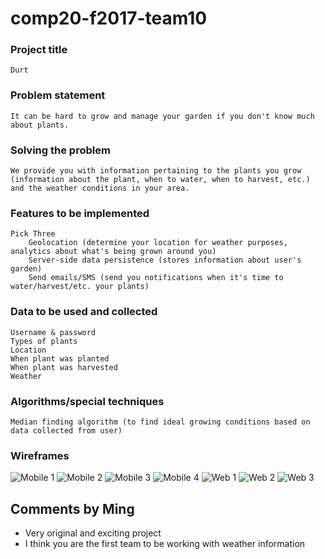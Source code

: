 # comp20-f2017-team10

### Project title
	Durt

### Problem statement
	It can be hard to grow and manage your garden if you don't know much about plants.

### Solving the problem
	We provide you with information pertaining to the plants you grow (information about the plant, when to water, when to harvest, etc.) and the weather conditions in your area.

### Features to be implemented
	Pick Three
		Geolocation (determine your location for weather purposes, analytics about what's being grown around you)
		Server-side data persistence (stores information about user's garden)
		Send emails/SMS (send you notifications when it's time to water/harvest/etc. your plants)

### Data to be used and collected
	Username & password
	Types of plants
	Location
	When plant was planted
	When plant was harvested
	Weather

### Algorithms/special techniques
	Median finding algorithm (to find ideal growing conditions based on data collected from user)

### Wireframes
![Mobile 1](https://github.com/tuftsdev/comp20-f2017-team10/blob/master/wireframes/mobile1.png?raw=true)
![Mobile 2](https://github.com/tuftsdev/comp20-f2017-team10/blob/master/wireframes/mobile2.png?raw=true)
![Mobile 3](https://github.com/tuftsdev/comp20-f2017-team10/blob/master/wireframes/mobile3.png?raw=true)
![Mobile 4](https://github.com/tuftsdev/comp20-f2017-team10/blob/master/wireframes/mobile4.png?raw=true)
![Web 1](https://github.com/tuftsdev/comp20-f2017-team10/blob/master/wireframes/web1.png?raw=true)
![Web 2](https://github.com/tuftsdev/comp20-f2017-team10/blob/master/wireframes/web2.png?raw=true)
![Web 3](https://github.com/tuftsdev/comp20-f2017-team10/blob/master/wireframes/web3.png?raw=true)

## Comments by Ming
* Very original and exciting project
* I think you are the first team to be working with weather information
